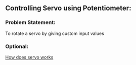 
## Controlling Servo using Potentiometer:
### Problem Statement:
To rotate a servo by giving custom input values
### Optional:
[How does servo works]()
